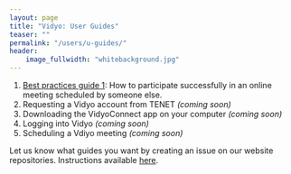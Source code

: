 ```yaml
---
layout: page
title: "Vidyo: User Guides"
teaser: ""
permalink: "/users/u-guides/"
header:
    image_fullwidth: "whitebackground.jpg"
---
```


1. [Best practices guide 1](https://tenet-rccpii.github.io/TENET-VideoConferencing/u-best-practices): How to participate successfully in an online meeting scheduled by someone else.
2. Requesting a Vidyo account from TENET *(coming soon)*
3. Downloading the VidyoConnect app on your computer *(coming soon)*
4. Logging into Vidyo *(coming soon)*
5. Scheduling a Vdiyo meeting *(coming soon)*

Let us know what guides you want by creating an issue on our website repositories. Instructions available 
[here](https://github.com/TENET-RCCPII/TENET-VideoConferencing/blob/gh-pages/Contribute.md).
